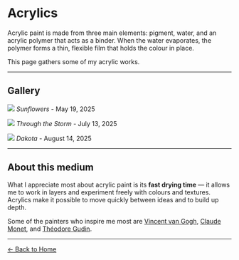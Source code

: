 # Acrylics

Acrylic paint is made from three main elements: pigment, water, and an acrylic polymer that acts as a binder.
When the water evaporates, the polymer forms a thin, flexible film that holds the colour in place.  

This page gathers some of my acrylic works.

---

## Gallery

![](20251014_010626_0000.jpg)
*Sunflowers* - May 19, 2025

![](20251014_010946_0000.jpg)
*Through the Storm* - July 13, 2025

![](20251014_005705_0000.jpg)
*Dakota* - August 14, 2025 

---

## About this medium

What I appreciate most about acrylic paint is its **fast drying time** — it allows me to work in layers and experiment freely with colours and textures.  
Acrylics make it possible to move quickly between ideas and to build up depth.

Some of the painters who inspire me most are [Vincent van Gogh](https://en.wikipedia.org/wiki/Vincent_van_Gogh), [Claude Monet](https://en.wikipedia.org/wiki/Claude_Monet), and [Théodore Gudin](https://en.wikipedia.org/wiki/Th%C3%A9odore_Gudin).

---

[← Back to Home](index.md)
